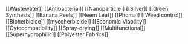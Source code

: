 [[Wastewater]]
[[Antibacterial]]
[[Nanoparticle]]
[[Silver]]
[[Green Synthesis]]
[[Banana Peels]]
[[Neem Leaf]]
[[Phoma]]
[[Weed control]]
[[Bioherbicide]]
[[mycoherbicide]]
[[Economic Viability]]
[[Cytocompatibility]]
[[Spray-drying]]
[[Multifunctional]]
[[Superhydrophilic]]
[[Polyester Fabrics]]
